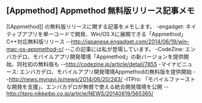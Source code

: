 ## [Appmethod] Appmethod 無料版リリース記事メモ

[[Appmethod]] の無料版リリースに関する記事をメモします。
-engadget: ネイティブアプリを単一コードで開発、Win/OS Xに展開できる「Appmethod」C++対応無料版リリース
--http://japanese.engadget.com/2014/06/19/win-mac-os-appmethod-c/
--この記事には私が登場しています。
-CodeZine: エンバカデロ、モバイルアプリ開発環境「Appmethod」の新バージョンを提供開始、同社初の無料版も
--http://codezine.jp/article/detail/7855
-マイナビニュース: エンバカデロ、モバイルアプリ開発環境Appmethodの無料版を提供開始
--http://news.mynavi.jp/news/2014/06/20/243/
-ITPro: 「モバイルファーストな開発を支援」、エンバカデロが無償で使える統合開発環境を公開
--http://itpro.nikkeibp.co.jp/article/NEWS/20140619/565365/

